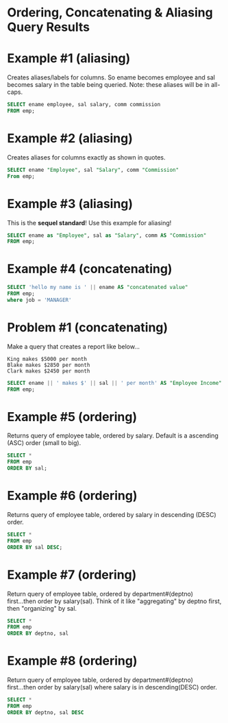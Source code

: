 # Ordering, Concatenating & Aliasing Query Results

# Example #1 (aliasing)
Creates aliases/labels for columns. So ename becomes employee and sal becomes salary in the table being queried. Note: these aliases will be in all-caps. 
```sql
SELECT ename employee, sal salary, comm commission
FROM emp;
```

# Example #2 (aliasing)
Creates aliases for columns exactly as shown in quotes.
```sql
SELECT ename "Employee", sal "Salary", comm "Commission"
From emp;
```

# Example #3 (aliasing)
This is the __sequel standard__! Use this example for aliasing!
```sql
SELECT ename as "Employee", sal as "Salary", comm AS "Commission"
FROM emp;
```

# Example #4 (concatenating)
```sql
SELECT 'hello my name is ' || ename AS "concatenated value"
FROM emp;
where job = 'MANAGER'
```

# Problem #1 (concatenating)
Make a query that creates a report like below...  
```
King makes $5000 per month
Blake makes $2850 per month
Clark makes $2450 per month
```
```sql
SELECT ename || ' makes $' || sal || ' per month' AS "Employee Income"
FROM emp;
```

# Example #5 (ordering)
Returns query of employee table, ordered by salary. Default is a ascending (ASC) order (small to big). 
```sql
SELECT *
FROM emp
ORDER BY sal;
```

# Example #6 (ordering)
Returns query of employee table, ordered by salary in descending (DESC) order. 
```sql
SELECT *
FROM emp
ORDER BY sal DESC;
```

# Example #7 (ordering)
Return query of employee table, ordered by department#(deptno) first...then order by salary(sal). Think of it like "aggregating" by deptno first, then "organizing" by sal.
```sql
SELECT *
FROM emp
ORDER BY deptno, sal
```

# Example #8 (ordering)
Return query of employee table, ordered by department#(deptno) first...then order by salary(sal) where salary is in descending(DESC) order.
```sql
SELECT *
FROM emp
ORDER BY deptno, sal DESC
```




